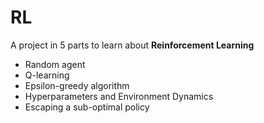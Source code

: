 # RL

A project in 5 parts to learn about __Reinforcement Learning__  
* Random agent
* Q-learning
* Epsilon-greedy algorithm
* Hyperparameters and Environment Dynamics
* Escaping a sub-optimal policy
